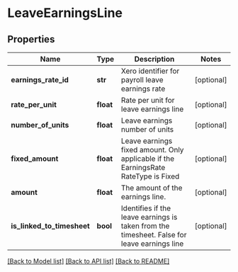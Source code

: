 # LeaveEarningsLine

## Properties
Name | Type | Description | Notes
------------ | ------------- | ------------- | -------------
**earnings_rate_id** | **str** | Xero identifier for payroll leave earnings rate | [optional] 
**rate_per_unit** | **float** | Rate per unit for leave earnings line | [optional] 
**number_of_units** | **float** | Leave earnings number of units | [optional] 
**fixed_amount** | **float** | Leave earnings fixed amount. Only applicable if the EarningsRate RateType is Fixed | [optional] 
**amount** | **float** | The amount of the earnings line. | [optional] 
**is_linked_to_timesheet** | **bool** | Identifies if the leave earnings is taken from the timesheet. False for leave earnings line | [optional] 

[[Back to Model list]](../README.md#documentation-for-models) [[Back to API list]](../README.md#documentation-for-api-endpoints) [[Back to README]](../README.md)


